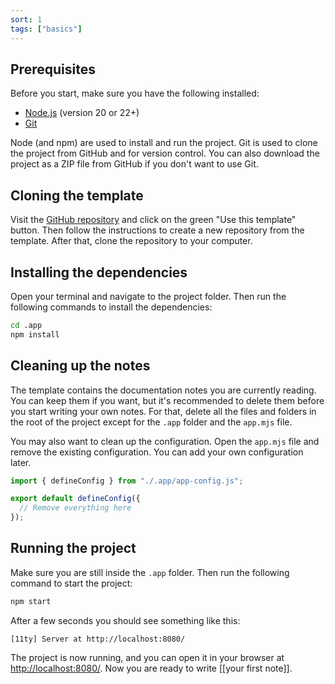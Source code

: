 ```yaml
---
sort: 1
tags: ["basics"]
---
```


## Prerequisites

Before you start, make sure you have the following installed:

- [Node.js](https://nodejs.org/en/) (version 20 or 22+)
- [Git](https://git-scm.com/)

Node (and npm) are used to install and run the project. Git is used to clone the project from GitHub and for version control. You can also download the project as a ZIP file from GitHub if you don't want to use Git.

## Cloning the template

Visit the [GitHub repository](https://github.com/rothsandro/eleventy-notes) and click on the green "Use this template" button. Then follow the instructions to create a new repository from the template. After that, clone the repository to your computer.

## Installing the dependencies

Open your terminal and navigate to the project folder. Then run the following commands to install the dependencies:

```bash
cd .app
npm install
```

## Cleaning up the notes

The template contains the documentation notes you are currently reading. You can keep them if you want, but it's recommended to delete them before you start writing your own notes. For that, delete all the files and folders in the root of the project except for the `.app` folder and the `app.mjs` file.

You may also want to clean up the configuration. Open the `app.mjs` file and remove the existing configuration. You can add your own configuration later.

```js
import { defineConfig } from "./.app/app-config.js";

export default defineConfig({
  // Remove everything here
});
```

## Running the project

Make sure you are still inside the `.app` folder. Then run the following command to start the project:

```bash
npm start
```

After a few seconds you should see something like this:

```
[11ty] Server at http://localhost:8080/
```

The project is now running, and you can open it in your browser at [http://localhost:8080/](http://localhost:8080/). Now you are ready to write [[your first note]].
